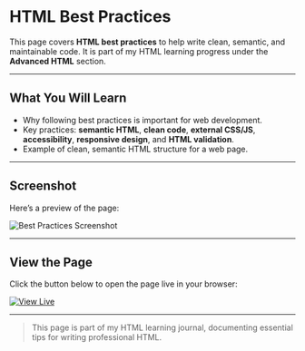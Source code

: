 # HTML Best Practices

This page covers **HTML best practices** to help write clean, semantic, and maintainable code. It is part of my HTML learning progress under the **Advanced HTML** section.  

---

## What You Will Learn

- Why following best practices is important for web development.  
- Key practices: **semantic HTML**, **clean code**, **external CSS/JS**, **accessibility**, **responsive design**, and **HTML validation**.  
- Example of clean, semantic HTML structure for a web page.  

---

## Screenshot

Here’s a preview of the page:

![Best Practices Screenshot](screenshot.jpg)

---

## View the Page

Click the button below to open the page live in your browser:

[![View Live](https://img.shields.io/badge/View%20Code-Live-brightgreen)](best-practices.html)

---

> This page is part of my HTML learning journal, documenting essential tips for writing professional HTML.
